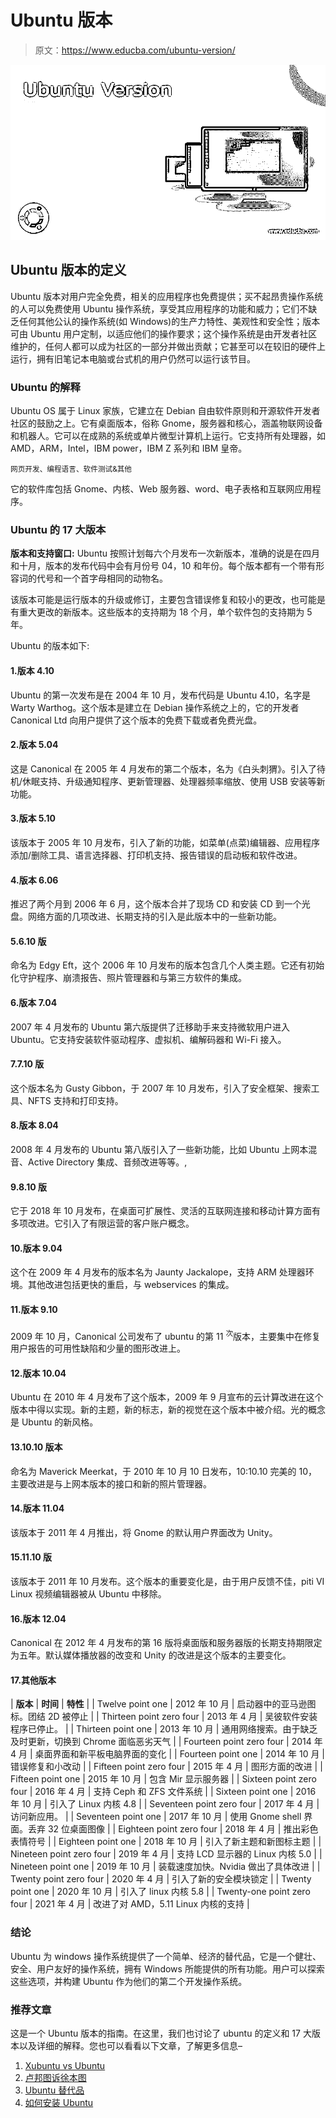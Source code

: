 # Ubuntu 版本

> 原文：<https://www.educba.com/ubuntu-version/>

![Ubuntu Version](img/699e6efeb77cac6a3689673032fa5fa1.png)



## Ubuntu 版本的定义

Ubuntu 版本对用户完全免费，相关的应用程序也免费提供；买不起昂贵操作系统的人可以免费使用 Ubuntu 操作系统，享受其应用程序的功能和威力；它们不缺乏任何其他公认的操作系统(如 Windows)的生产力特性、美观性和安全性；版本可由 Ubuntu 用户定制，以适应他们的操作要求；这个操作系统是由开发者社区维护的，任何人都可以成为社区的一部分并做出贡献；它甚至可以在较旧的硬件上运行，拥有旧笔记本电脑或台式机的用户仍然可以运行该节目。

### Ubuntu 的解释

Ubuntu OS 属于 Linux 家族，它建立在 Debian 自由软件原则和开源软件开发者社区的鼓励之上。它有桌面版本，俗称 Gnome，服务器和核心，涵盖物联网设备和机器人。它可以在成熟的系统或单片微型计算机上运行。它支持所有处理器，如 AMD，ARM，Intel，IBM power，IBM Z 系列和 IBM 皇帝。

<small>网页开发、编程语言、软件测试&其他</small>

它的软件库包括 Gnome、内核、Web 服务器、word、电子表格和互联网应用程序。

### Ubuntu 的 17 大版本

**版本和支持窗口:** Ubuntu 按照计划每六个月发布一次新版本，准确的说是在四月和十月，版本的发布代码中会有月份号 04，10 和年份。每个版本都有一个带有形容词的代号和一个首字母相同的动物名。

该版本可能是运行版本的升级或修订，主要包含错误修复和较小的更改，也可能是有重大更改的新版本。这些版本的支持期为 18 个月，单个软件包的支持期为 5 年。

Ubuntu 的版本如下:

#### 1.版本 4.10

Ubuntu 的第一次发布是在 2004 年 10 月，发布代码是 Ubuntu 4.10，名字是 Warty Warthog。这个版本是建立在 Debian 操作系统之上的，它的开发者 Canonical Ltd 向用户提供了这个版本的免费下载或者免费光盘。

#### 2.版本 5.04

这是 Canonical 在 2005 年 4 月发布的第二个版本，名为《白头刺猬》。引入了待机/休眠支持、升级通知程序、更新管理器、处理器频率缩放、使用 USB 安装等新功能。

#### 3.版本 5.10

该版本于 2005 年 10 月发布，引入了新的功能，如菜单(点菜)编辑器、应用程序添加/删除工具、语言选择器、打印机支持、报告错误的启动板和软件改进。

#### 4.版本 6.06

推迟了两个月到 2006 年 6 月，这个版本合并了现场 CD 和安装 CD 到一个光盘。网络方面的几项改进、长期支持的引入是此版本中的一些新功能。

#### 5.6.10 版

命名为 Edgy Eft，这个 2006 年 10 月发布的版本包含几个人类主题。它还有初始化守护程序、崩溃报告、照片管理器和与第三方软件的集成。

#### 6.版本 7.04

2007 年 4 月发布的 Ubuntu 第六版提供了迁移助手来支持微软用户进入 Ubuntu。它支持安装软件驱动程序、虚拟机、编解码器和 Wi-Fi 接入。

#### 7.7.10 版

这个版本名为 Gusty Gibbon，于 2007 年 10 月发布，引入了安全框架、搜索工具、NFTS 支持和打印支持。

#### 8.版本 8.04

2008 年 4 月发布的 Ubuntu 第八版引入了一些新功能，比如 Ubuntu 上网本混音、Active Directory 集成、音频改进等等。,

#### 9.8.10 版

它于 2018 年 10 月发布，在桌面可扩展性、灵活的互联网连接和移动计算方面有多项改进。它引入了有限运营的客户账户概念。

#### 10.版本 9.04

这个在 2009 年 4 月发布的版本名为 Jaunty Jackalope，支持 ARM 处理器环境。其他改进包括更快的重启，与 webservices 的集成。

#### 11.版本 9.10

2009 年 10 月，Canonical 公司发布了 ubuntu 的第 11 <sup>次</sup>版本，主要集中在修复用户报告的可用性缺陷和少量的图形改进上。

#### 12.版本 10.04

Ubuntu 在 2010 年 4 月发布了这个版本，2009 年 9 月宣布的云计算改进在这个版本中得以实现。新的主题，新的标志，新的视觉在这个版本中被介绍。光的概念是 Ubuntu 的新风格。

#### 13.10.10 版本

命名为 Maverick Meerkat，于 2010 年 10 月 10 日发布，10:10.10 完美的 10，主要改进是与上网本版本的接口和新的照片管理器。

#### 14.版本 11.04

该版本于 2011 年 4 月推出，将 Gnome 的默认用户界面改为 Unity。

#### 15.11.10 版

该版本于 2011 年 10 月发布。这个版本的重要变化是，由于用户反馈不佳，piti VI Linux 视频编辑器被从 Ubuntu 中移除。

#### 16.版本 12.04

Canonical 在 2012 年 4 月发布的第 16 版将桌面版和服务器版的长期支持期限定为五年。默认媒体播放器的改变和 Unity 的改进是这个版本的主要变化。

#### 17.其他版本

| **版本** | **时间** | **特性** |
| Twelve point one | 2012 年 10 月 | 启动器中的亚马逊图标。团结 2D 被停止 |
| Thirteen point zero four | 2013 年 4 月 | 吴彼软件安装程序已停止。 |
| Thirteen point one | 2013 年 10 月 | 通用网络搜索。由于缺乏及时更新，切换到 Chrome 面临恶劣天气 |
| Fourteen point zero four | 2014 年 4 月 | 桌面界面和新平板电脑界面的变化 |
| Fourteen point one | 2014 年 10 月 | 错误修复和小改动 |
| Fifteen point zero four | 2015 年 4 月 | 图形方面的改进 |
| Fifteen point one | 2015 年 10 月 | 包含 Mir 显示服务器 |
| Sixteen point zero four | 2016 年 4 月 | 支持 Ceph 和 ZFS 文件系统 |
| Sixteen point one | 2016 年 10 月 | 引入了 Linux 内核 4.8 |
| Seventeen point zero four | 2017 年 4 月 | 访问新应用。 |
| Seventeen point one | 2017 年 10 月 | 使用 Gnome shell 界面。丢弃 32 位桌面图像 |
| Eighteen point zero four | 2018 年 4 月 | 推出彩色表情符号 |
| Eighteen point one | 2018 年 10 月 | 引入了新主题和新图标主题 |
| Nineteen point zero four | 2019 年 4 月 | 支持 LCD 显示器的 Linux 内核 5.0 |
| Nineteen point one | 2019 年 10 月 | 装载速度加快。Nvidia 做出了具体改进 |
| Twenty point zero four | 2020 年 4 月 | 引入了新的安全模块锁定 |
| Twenty point one | 2020 年 10 月 | 引入了 linux 内核 5.8 |
| Twenty-one point zero four | 2021 年 4 月 | 改进了对 AMD，5.11 Linux 内核的支持 |

### 结论

Ubuntu 为 windows 操作系统提供了一个简单、经济的替代品，它是一个健壮、安全、用户友好的操作系统，拥有 Windows 所能提供的所有功能。用户可以探索这些选项，并构建 Ubuntu 作为他们的第二个开发操作系统。

### 推荐文章

这是一个 Ubuntu 版本的指南。在这里，我们也讨论了 ubuntu 的定义和 17 大版本以及详细的解释。您也可以看看以下文章，了解更多信息–

1.  [Xubuntu vs Ubuntu](https://www.educba.com/xubuntu-vs-ubuntu/)
2.  [卢邦图诉徐本图](https://www.educba.com/lubuntu-vs-xubuntu/)
3.  [Ubuntu 替代品](https://www.educba.com/ubuntu-alternatives/)
4.  [如何安装 Ubuntu](https://www.educba.com/install-ubuntu/)





